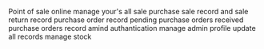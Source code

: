 Point of sale online manage your's all sale purchase 
sale record and sale return record
purchase order record 
pending purchase orders
received purchase orders record
amind authantication 
manage admin profile 
update all records
manage stock
